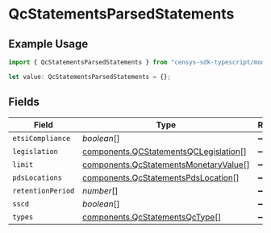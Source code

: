 # QcStatementsParsedStatements

## Example Usage

```typescript
import { QcStatementsParsedStatements } from "censys-sdk-typescript/models/components";

let value: QcStatementsParsedStatements = {};
```

## Fields

| Field                                                                                          | Type                                                                                           | Required                                                                                       | Description                                                                                    |
| ---------------------------------------------------------------------------------------------- | ---------------------------------------------------------------------------------------------- | ---------------------------------------------------------------------------------------------- | ---------------------------------------------------------------------------------------------- |
| `etsiCompliance`                                                                               | *boolean*[]                                                                                    | :heavy_minus_sign:                                                                             | N/A                                                                                            |
| `legislation`                                                                                  | [components.QCStatementsQCLegislation](../../models/components/qcstatementsqclegislation.md)[] | :heavy_minus_sign:                                                                             | N/A                                                                                            |
| `limit`                                                                                        | [components.QcStatementsMonetaryValue](../../models/components/qcstatementsmonetaryvalue.md)[] | :heavy_minus_sign:                                                                             | N/A                                                                                            |
| `pdsLocations`                                                                                 | [components.QcStatementsPdsLocation](../../models/components/qcstatementspdslocation.md)[]     | :heavy_minus_sign:                                                                             | N/A                                                                                            |
| `retentionPeriod`                                                                              | *number*[]                                                                                     | :heavy_minus_sign:                                                                             | N/A                                                                                            |
| `sscd`                                                                                         | *boolean*[]                                                                                    | :heavy_minus_sign:                                                                             | N/A                                                                                            |
| `types`                                                                                        | [components.QcStatementsQcType](../../models/components/qcstatementsqctype.md)[]               | :heavy_minus_sign:                                                                             | N/A                                                                                            |